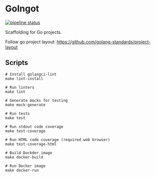 GoIngot
==

[![pipeline status](https://gitlab.com/devbackend/goingot/badges/master/pipeline.svg)](https://gitlab.com/devbackend/goingot/-/pipelines)

Scaffolding for Go projects.

Follow go project layout: https://github.com/golang-standards/project-layout

Scripts
--

```shell script
# Install golangci-lint
make lint-install

# Run linters
make lint 

# Generate mocks for testing
make mock-generate

# Run tests
make test

# Run stdout code coverage
make test-coverage

# Run HTML code coverage (required web browser)
make test-coverage-html

# Build Dockder image
make docker-build

# Run Docker image
make docker-run
```